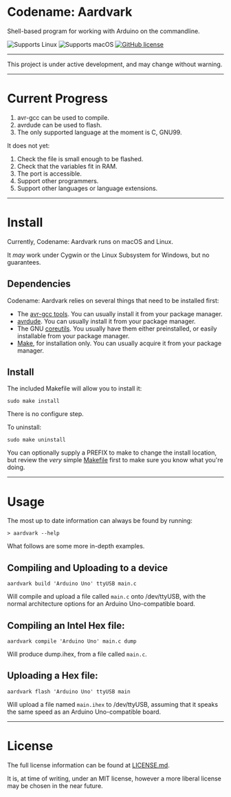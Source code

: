 # Codename: Aardvark

Shell-based program for working with Arduino on the commandline.

![Supports Linux](https://img.shields.io/badge/platform-Linux-green.svg)
![Supports macOS](https://img.shields.io/badge/platform-macOS-green.svg)
[![GitHub license](https://img.shields.io/github/license/shakna-israel/aardvark-.svg)](https://github.com/shakna-israel/aardvark-/blob/master/LICENSE.md)

---

This project is under active development, and may change without warning.

---

# Current Progress

1. avr-gcc can be used to compile.
2. avrdude can be used to flash.
3. The only supported language at the moment is C, GNU99.

It does not yet:

1. Check the file is small enough to be flashed.
2. Check that the variables fit in RAM.
3. The port is accessible.
4. Support other programmers.
5. Support other languages or language extensions.

---

# Install

Currently, Codename: Aardvark runs on macOS and Linux.

It *may* work under Cygwin or the Linux Subsystem for Windows, but no guarantees.

## Dependencies

Codename: Aardvark relies on several things that need to be installed first:

* The [avr-gcc tools](https://gcc.gnu.org/wiki/avr-gcc). You can usually install it from your package manager.
* [avrdude](http://www.nongnu.org/avrdude/). You can usually install it from your package manager.
* The GNU [coreutils](https://www.gnu.org/software/coreutils/coreutils.html). You usually have them either preinstalled, or easily installable from your package manager.
* [Make](https://www.gnu.org/software/make/), for installation only. You can usually acquire it from your package manager.

## Install

The included Makefile will allow you to install it:

```
sudo make install
```

There is no configure step.

To uninstall:

```
sudo make uninstall
```

You can optionally supply a PREFIX to make to change the install location, but review the *very* simple [Makefile](Makefile) first to make sure you know what you're doing.

---

# Usage

The most up to date information can always be found by running:

```
> aardvark --help
```

What follows are some more in-depth examples.

## Compiling and Uploading to a device

```
aardvark build 'Arduino Uno' ttyUSB main.c
```

Will compile and upload a file called ```main.c``` onto /dev/ttyUSB, with the normal architecture options for an Arduino Uno-compatible board.

## Compiling an Intel Hex file:

```
aardvark compile 'Arduino Uno' main.c dump
```

Will produce dump.ihex, from a file called ```main.c```.

## Uploading a Hex file:

```
aardvark flash 'Arduino Uno' ttyUSB main
```

Will upload a file named ```main.ihex``` to /dev/ttyUSB, assuming that it speaks the same speed as an Arduino Uno-compatible board.

---

# License

The full license information can be found at [LICENSE.md](LICENSE.md).

It is, at time of writing, under an MIT license, however a more liberal license may be chosen in the near future.
